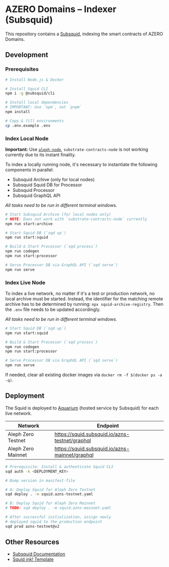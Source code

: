 # AZERO Domains – Indexer (Subsquid)

This repository contains a [Subsquid](https://docs.subsquid.io/), indexing the smart contracts of AZERO Domains.

## Development

### Prerequisites

```bash
# Install Node.js & Docker

# Install Squid CLI
npm i -g @subsquid/cli

# Install local dependencies
# IMPORTANT: Use `npm`, not `pnpm`
npm install

# Copy & fill environments
cp .env.example .env
```

### Index Local Node

**Important:** Use [`aleph-node`](https://github.com/aleph-zero-foundation/aleph-node), `substrate-contracts-node` is not working currently due to its instant finality.

To index a locally running node, it's necessary to instantiate the following components in parallel:

- Subsquid Archive (only for local nodes)
- Subsquid Squid DB for Processor
- Subsquid Processor
- Subsquid GraphQL API

_All tasks need to be run in different terminal windows._

```bash
# Start Subsquid Archive (for local nodes only)
# NOTE: Does not work with `substrate-contracts-node` currently
npm run start:archive

# Start Squid DB (`sqd up`)
npm run start:squid

# Build & Start Processor (`sqd process`)
npm run codegen
npm run start:processor

# Serve Processor DB via GraphQL API (`sqd serve`)
npm run serve
```

### Index Live Node

To index a live network, no matter if it's a test or production network, no local archive must be started. Instead, the identifier for the matching remote archive has to be determined by running: `npx squid-archive-registry`. Then the `.env` file needs to be updated accordingly.

_All tasks need to be run in different terminal windows._

```bash
# Start Squid DB (`sqd up`)
npm run start:squid

# Build & Start Processor (`sqd process`)
npm run codegen
npm run start:processor

# Serve Processor DB via GraphQL API (`sqd serve`)
npm run serve
```

If needed, clear all existing docker images via `docker rm -f $(docker ps -a -q)`.

## Deployment

The Squid is deployed to [Aquarium](https://app.subsquid.io/) (hosted service by Subsquid) for each live network.

| Network            | Endpoint                                       |
| ------------------ | ---------------------------------------------- |
| Aleph Zero Testnet | https://squid.subsquid.io/azns-testnet/graphql |
| Aleph Zero Mainnet | https://squid.subsquid.io/azns-mainnet/graphql |

```bash
# Prerequisite: Install & authenticate Squid CLI
sqd auth -k <DEPLOYMENT_KEY>

# Bump version in manifest-file

# A: Deploy Squid for Aleph Zero Testnet
sqd deploy . -m squid.azns-testnet.yaml

# B: Deploy Squid for Aleph Zero Mainnet
# TODO: sqd deploy . -m squid.azns-mainnet.yaml

# After successful initialization, assign newly
# deployed squid to the production endpoint
sqd prod azns-testnet@v2
```

## Other Resources

- [Subsquid Documentation](https://docs.subsquid.io/)
- [Squid ink! Template](https://github.com/subsquid-labs/squid-ink-template#dev-flow)
